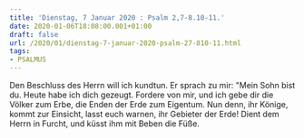 ```yaml
---
title: 'Dienstag, 7 Januar 2020 : Psalm 2,7-8.10-11.'
date: 2020-01-06T18:08:00.001+01:00
draft: false
url: /2020/01/dienstag-7-januar-2020-psalm-27-810-11.html
tags: 
- PSALMUS
---
```


Den Beschluss des Herrn will ich kundtun. Er sprach zu mir: "Mein Sohn bist du. Heute habe ich dich gezeugt. Fordere von mir, und ich gebe dir die Völker zum Erbe, die Enden der Erde zum Eigentum. Nun denn, ihr Könige, kommt zur Einsicht, lasst euch warnen, ihr Gebieter der Erde! Dient dem Herrn in Furcht, und küsst ihm mit Beben die Füße.